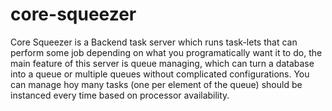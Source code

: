 # core-squeezer
Core Squeezer is a Backend task server which runs task-lets that can perform some job depending on what
you programatically want it to do, the main feature of this server is queue managing, which can turn
a database into a queue or multiple queues without complicated configurations. You can manage hoy many
tasks (one per element of the queue) should be instanced every time based on processor availability.
